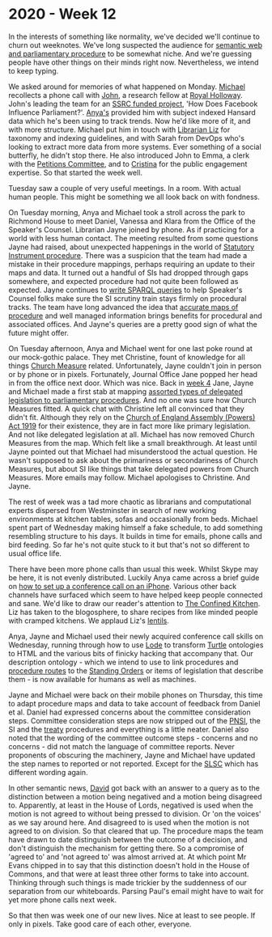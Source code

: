 # 2020 - Week 12

In the interests of something like normality, we've decided we'll continue to churn out weeknotes. We've long suspected the audience for [semantic web and parliamentary procedure](https://www.slideshare.net/UKParliData/what-would-erskine-may-do) to be somewhat niche. And we're guessing people have other things on their minds right now. Nevertheless, we intend to keep typing.

We asked around for memories of what happened on Monday. [Michael](https://twitter.com/fantasticlife) recollects a phone call with [John](https://twitter.com/jb_tweets), a research fellow at [Royal Holloway](https://www.royalholloway.ac.uk/). John's leading the team for an [SSRC funded project](https://www.ssrc.org/fellowships/view/social-media-and-democracy-research-grants/grantees/), 'How Does Facebook Influence Parliament?'. [Anya's](https://twitter.com/bitten_) provided him with subject indexed Hansard data which he's been using to track trends. Now he'd like more of it, and with more structure. Michael put him in touch with [Librarian Liz](https://twitter.com/greensideknits) for taxonomy and indexing guidelines, and with Sarah from DevOps who's looking to extract more data from more systems. Ever something of a social butterfly, he didn't stop there. He also introduced John to Emma, a clerk with the [Petitions Committee](https://committees.parliament.uk/committee/326/petitions-committee/), and to [Cristina](https://twitter.com/estrangeirada) for the public engagement expertise. So that started the week well.

Tuesday saw a couple of very useful meetings. In a room. With actual human people. This might be something we all look back on with fondness. 

On Tuesday morning, Anya and Michael took a stroll across the park to Richmond House to meet Daniel, Vanessa and Klara from the Office of the Speaker's Counsel. Librarian Jayne joined by phone. As if practicing for a world with less human contact. The meeting resulted from some questions Jayne had raised, about unexpected happenings in the world of [Statutory Instrument procedure](https://ukparliament.github.io/ontologies/procedure/procedure-ontology.html#flowcharts). There was a suspicion that the team had made a mistake in their procedure mappings, perhaps requiring an update to their maps and data. It turned out a handful of SIs had dropped through gaps somewhere, and expected procedure had not quite been followed as expected. Jayne continues to [write SPARQL queries](https://ukparliament.github.io/ontologies/procedure/meta/queries/) to help Speaker's Counsel folks make sure the SI scrutiny train stays firmly on procedural tracks. The team have long advanced the idea that [accurate maps of procedure](https://ukparliament.github.io/ontologies/procedure/procedure-ontology.html#flowcharts) and well managed information brings benefits for procedural and associated offices. And Jayne's queries are a pretty good sign of what the future might offer. 

On Tuesday afternoon, Anya and Michael went for one last poke round at our mock-gothic palace. They met Christine, fount of knowledge for all things [Church Measure](https://www.parliament.uk/site-information/glossary/church-of-england-measures/) related. Unfortunately, Jayne couldn't join in person or by phone or in pixels. Fortunately, Journal Office Jane popped her head in from the office next door. Which was nice. Back in [week 4](https://ukparliament.github.io/ontologies/meta/weeknotes/2020/04/) Jane, Jayne and Michael made a first stab at mapping [assorted types of delegated legislation to parliamentary procedures](https://github.com/ukparliament/ontologies/blob/master/legislation/delegated-legislation/delegated-legislation.pdf). And no one was sure how Church Measures fitted. A quick chat with Christine left all convinced that they didn't fit. Although they rely on the [Church of England Assembly (Powers) Act 1919](http://www.legislation.gov.uk/ukpga/Geo5/9-10/76/contents) for their existence, they are in fact more like primary legislation. And not like delegated legislation at all. Michael has now removed Church Measures from the map. Which felt like a small breakthrough. At least until Jayne pointed out that Michael had misunderstood the actual question. He wasn't supposed to ask about the primariness or secondariness of Church Measures, but about SI like things that take delegated powers from Church Measures. More emails may follow. Michael apologises to Christine. And Jayne.

The rest of week was a tad more chaotic as librarians and computational experts dispersed from Westminster in search of new working environments at kitchen tables, sofas and occasionally from beds. Michael spent part of Wednesday making himself a fake schedule, to add something resembling structure to his days. It builds in time for emails, phone calls and bird feeding. So far he's not quite stuck to it but that's not so different to usual office life.

There have been more phone calls than usual this week. Whilst Skype may be here, it is not evenly distributed. Luckily Anya came across a brief guide on [how to set up a conference call on an iPhone](https://support.bell.ca/Mobility/Smartphones_and_mobile_internet/How_to_set_up_a_conference_call_on_an_iPhone). Various other back channels have surfaced which seem to have helped keep people connected and sane. We'd like to draw our reader's attention to [The Confined Kitchen](https://confinedkitchen.blogspot.com). Liz has taken to the blogosphere, to share recipes from like minded people with cramped kitchens. We applaud Liz's [lentils](https://confinedkitchen.blogspot.com/2020/03/lentils-and-nostalgia.html).

Anya, Jayne and Michael used their newly acquired conference call skills on Wednesday, running through how to use [Lode](https://essepuntato.it/lode/) to transform [Turtle](https://en.wikipedia.org/wiki/Turtle_(syntax)) ontologies to HTML and the various bits of finicky hacking that accompany that. Our description ontology - which we intend to use to link procedures and [procedure routes](https://ukparliament.github.io/ontologies/procedure/procedure-ontology.html#d4e164) to the [Standing Orders](http://standing-orders.herokuapp.com/) or items of legislation that describe them - is now available for humans as well as machines.

Jayne and Michael were back on their mobile phones on Thursday, this time to adapt procedure maps and data to take account of feedback from Daniel et al. Daniel had expressed concerns about the committee consideration steps. Committee consideration steps are now stripped out of the [PNSI](https://ukparliament.github.io/ontologies/procedure/flowcharts/proposed-negative-sis/proposed-negative-sis.pdf), the SI and the [treaty](https://ukparliament.github.io/ontologies/procedure/flowcharts/crag-treaties/crag-treaties.pdf) procedures and everything is a little neater. Daniel also noted that the wording of the committee outcome steps - concerns and no concerns - did not match the language of committee reports. Never proponents of obscuring the machinery, Jayne and Michael have updated the step names to reported or not reported. Except for the [SLSC](https://committees.parliament.uk/committee/255/secondary-legislation-scrutiny-committee/) which has different wording again.

In other semantic news, [David](https://twitter.com/clerkly) got back with an answer to a query as to the distinction between a motion being negatived and a motion being disagreed to. Apparently, at least in the House of Lords, negatived is used when the motion is not agreed to without being pressed to division. Or 'on the voices' as we say around here. And disagreed to is used when the motion is not agreed to on division. So that cleared that up. The procedure maps the team have drawn to date distinguish between the outcome of a decision, and don't distinguish the mechanism for getting there. So a compromise of 'agreed to' and 'not agreed to' was almost arrived at. At which point Mr Evans chipped in to say that this distinction doesn't hold in the House of Commons, and that were at least three other forms to take into account. Thinking through such things is made trickier by the suddenness of our separation from our whiteboards. Parsing Paul's email might have to wait for yet more phone calls next week.

So that then was week one of our new lives. Nice at least to see people. If only in pixels. Take good care of each other, everyone.